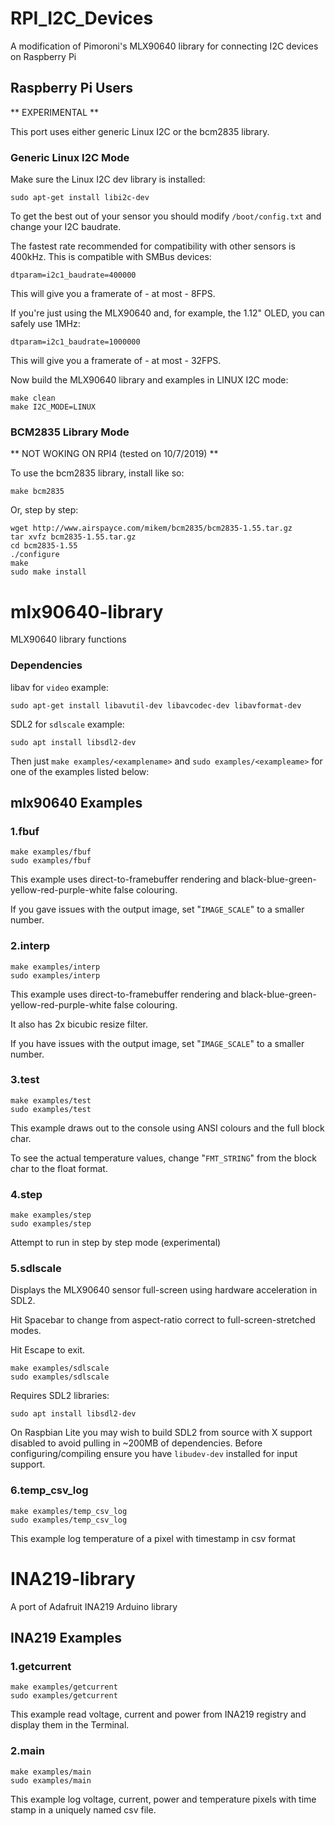 # RPI_I2C_Devices
A modification of Pimoroni's MLX90640 library for connecting I2C devices on Raspberry Pi


## Raspberry Pi Users

** EXPERIMENTAL **

This port uses either generic Linux I2C or the  bcm2835 library.

### Generic Linux I2C Mode

Make sure the Linux I2C dev library is installed:

```text
sudo apt-get install libi2c-dev
```

To get the best out of your sensor you should modify `/boot/config.txt` and change your I2C baudrate.

The fastest rate recommended for compatibility with other sensors is 400kHz. This is compatible with SMBus devices:

```text
dtparam=i2c1_baudrate=400000
```

This will give you a framerate of - at most - 8FPS.

If you're just using the MLX90640 and, for example, the 1.12" OLED, you can safely use 1MHz:

```text
dtparam=i2c1_baudrate=1000000
```

This will give you a framerate of - at most - 32FPS.

Now build the MLX90640 library and examples in LINUX I2C mode:

```text
make clean
make I2C_MODE=LINUX
```

### BCM2835 Library Mode

** NOT WOKING ON RPI4 (tested on 10/7/2019) **

To use the bcm2835 library, install like so:


```text
make bcm2835
```

Or, step by step:

```text
wget http://www.airspayce.com/mikem/bcm2835/bcm2835-1.55.tar.gz
tar xvfz bcm2835-1.55.tar.gz
cd bcm2835-1.55
./configure
make
sudo make install
```
# mlx90640-library
MLX90640 library functions

### Dependencies

libav for `video` example:

```text
sudo apt-get install libavutil-dev libavcodec-dev libavformat-dev
```

SDL2 for `sdlscale` example:

```text
sudo apt install libsdl2-dev
```

Then just `make examples/<examplename>` and `sudo examples/<exampleame>` for one of the examples listed below:

## mlx90640 Examples
### 1.fbuf

```
make examples/fbuf
sudo examples/fbuf
```

This example uses direct-to-framebuffer rendering and black-blue-green-yellow-red-purple-white false colouring.

If you gave issues with the output image, set "`IMAGE_SCALE`" to a smaller number.

### 2.interp

```
make examples/interp
sudo examples/interp
```

This example uses direct-to-framebuffer rendering and black-blue-green-yellow-red-purple-white false colouring.

It also has 2x bicubic resize filter.

If you have issues with the output image, set "`IMAGE_SCALE`" to a smaller number.

### 3.test

```
make examples/test
sudo examples/test
```

This example draws out to the console using ANSI colours and the full block char.

To see the actual temperature values, change "`FMT_STRING`" from the block char to the float format.

### 4.step

```
make examples/step
sudo examples/step
```

Attempt to run in step by step mode (experimental)

### 5.sdlscale

Displays the MLX90640 sensor full-screen using hardware acceleration in SDL2.

Hit Spacebar to change from aspect-ratio correct to full-screen-stretched modes.

Hit Escape to exit.

```
make examples/sdlscale
sudo examples/sdlscale
```

Requires SDL2 libraries:

```
sudo apt install libsdl2-dev
```

On Raspbian Lite you may wish to build SDL2 from source with X support disabled to avoid pulling in ~200MB of dependencies. Before configuring/compiling ensure you have `libudev-dev` installed for input support.

### 6.temp_csv_log

```
make examples/temp_csv_log
sudo examples/temp_csv_log
```

This example log temperature of a pixel with timestamp in csv format

# INA219-library
A port of Adafruit INA219 Arduino library

## INA219 Examples
### 1.getcurrent

```
make examples/getcurrent
sudo examples/getcurrent
```

This example read voltage, current and power from INA219 registry and display them in the Terminal.

### 2.main

```
make examples/main
sudo examples/main
```

This example log voltage, current, power and temperature pixels with time stamp in a uniquely named csv file.

